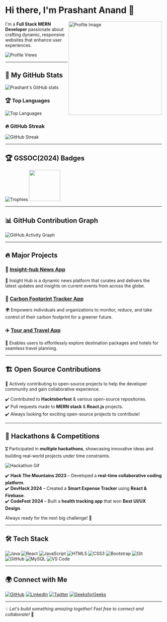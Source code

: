 # Hi there, I'm Prashant Anand 👋
<img align="right" src="https://github.com/SankshipthShetty/SankshipthShetty/assets/99337968/2bd05422-3a3b-4d7c-94a1-7cdb584c09d7" alt="Profile Image" width="300"/>


I'm a **Full Stack MERN Developer** passionate about crafting dynamic, responsive websites that enhance user experiences.

![Profile Views](https://komarev.com/ghpvc/?username=PrashantAnand03&label=Profile%20Views&color=0e75b6&style=flat)

---

## 🚀 **My GitHub Stats**
![Prashant's GitHub stats](https://github-readme-stats.vercel.app/api?username=PrashantAnand03&show_icons=true&theme=tokyonight&hide=c,cpp)

### 🏆 **Top Languages**
![Top Languages](https://github-readme-stats.vercel.app/api/top-langs/?username=PrashantAnand03&layout=compact&theme=tokyonight&langs_count=10&hide=c,cpp,python)

### 🔥 **GitHub Streak**
![GitHub Streak](https://github-readme-streak-stats.herokuapp.com/?user=PrashantAnand03&theme=tokyonight&hide_border=false)

---

## 🏆 **GSSOC(2024) Badges**
![Trophies](https://github-profile-trophy.vercel.app/?username=PrashantAnand03&theme=tokyonight&no-https://gssoc.girlscript.tech/badges/1.png?imwidth=96=true&no-frame=true)
<img src="https://raw.githubusercontent.com/GSSoC24/Postman-Challenge/main/docs/assets/1.png" width="100px" height="100px" />
 

---

## 📊 **GitHub Contribution Graph**
![GitHub Activity Graph](https://github-readme-activity-graph.vercel.app/graph?username=PrashantAnand03&theme=tokyo-night)

---

## 🔥 **Major Projects**
### 📌 [Insight-hub News App](https://insight-hub-green.vercel.app/)
📰 Insight Hub is a dynamic news platform that curates and delivers the latest updates and insights on current events from across the globe.

### 🌱 [Carbon Footprint Tracker App](https://carbon-footprint-tracker-rho.vercel.app/)
🌍 Empowers individuals and organizations to monitor, reduce, and take control of their carbon footprint for a greener future.

### ✈️ [Tour and Travel App](https://659b0dc3482624d15119b69b--endearing-rugelach-0c6e02.netlify.app/)
🚀 Enables users to effortlessly explore destination packages and hotels for seamless travel planning.

---

## 🏗 **Open Source Contributions**
🎯 Actively contributing to open-source projects to help the developer community and gain collaborative experience.

✔️ Contributed to **Hacktoberfest** & various open-source repositories.  
✔️ Pull requests made to **MERN stack** & **React.js** projects.  
✔️ Always looking for exciting open-source projects to contribute!  

---

## 🎯 **Hackathons & Competitions**
🎖 Participated in **multiple hackathons**, showcasing innovative ideas and building real-world projects under time constraints.

![Hackathon Gif](https://media.giphy.com/media/xT9IgzoKnwFNmISR8I/giphy.gif)

✔️ **Hack The Mountains 2023** – Developed a **real-time collaborative coding platform**.  
✔️ **DevHack 2024** – Created a **Smart Expense Tracker** using **React & Firebase**.  
✔️ **CodeFest 2024** – Built a **health tracking app** that won **Best UI/UX Design**.  

Always ready for the next big challenge! 🚀  

---

## 🛠 **Tech Stack**
![Java](https://img.shields.io/badge/Java-ED8B00?style=for-the-badge&logo=java&logoColor=white)
![React](https://img.shields.io/badge/React-20232A?style=for-the-badge&logo=react&logoColor=61DAFB)
![JavaScript](https://img.shields.io/badge/JavaScript-F7DF1E?style=for-the-badge&logo=javascript&logoColor=black)
![HTML5](https://img.shields.io/badge/HTML5-E34F26?style=for-the-badge&logo=html5&logoColor=white)
![CSS3](https://img.shields.io/badge/CSS3-1572B6?style=for-the-badge&logo=css3&logoColor=white)
![Bootstrap](https://img.shields.io/badge/Bootstrap-563D7C?style=for-the-badge&logo=bootstrap&logoColor=white)
![Git](https://img.shields.io/badge/Git-F05032?style=for-the-badge&logo=git&logoColor=white)
![GitHub](https://img.shields.io/badge/GitHub-181717?style=for-the-badge&logo=github&logoColor=white)
![MySQL](https://img.shields.io/badge/MySQL-4479A1?style=for-the-badge&logo=mysql&logoColor=white)
![VS Code](https://img.shields.io/badge/VS%20Code-007ACC?style=for-the-badge&logo=visual-studio-code&logoColor=white)

---

## 🌍 **Connect with Me**
[![GitHub](https://img.shields.io/badge/GitHub-181717?style=for-the-badge&logo=github)](https://github.com/PrashantAnand03)
[![LinkedIn](https://img.shields.io/badge/LinkedIn-0A66C2?style=for-the-badge&logo=linkedin&logoColor=white)](https://www.linkedin.com/in/prashantanand03/)
[![Twitter](https://img.shields.io/badge/Twitter-1DA1F2?style=for-the-badge&logo=twitter&logoColor=white)](https://twitter.com/PrashanAnand)
[![GeeksforGeeks](https://img.shields.io/badge/GeeksforGeeks-0F9D58?style=for-the-badge&logo=geeksforgeeks&logoColor=white)](https://auth.geeksforgeeks.org/user/prashantanand03)

---

💡 *Let's build something amazing together! Feel free to connect and collaborate!* 🚀
